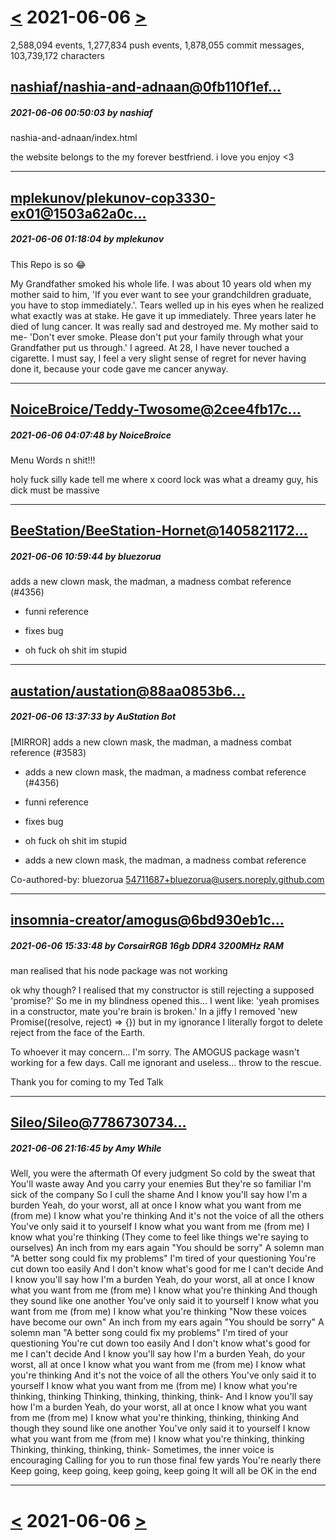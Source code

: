 # [<](2021-06-05.md) 2021-06-06 [>](2021-06-07.md)

2,588,094 events, 1,277,834 push events, 1,878,055 commit messages, 103,739,172 characters


## [nashiaf/nashia-and-adnaan@0fb110f1ef...](https://github.com/nashiaf/nashia-and-adnaan/commit/0fb110f1ef836c04db219c70060e5b236fa6c416)
##### 2021-06-06 00:50:03 by nashiaf

nashia-and-adnaan/index.html

the website belongs to the my forever bestfriend. i love you enjoy <3

---
## [mplekunov/plekunov-cop3330-ex01@1503a62a0c...](https://github.com/mplekunov/plekunov-cop3330-ex01/commit/1503a62a0c79538d5de632c05c12b9292ec7e547)
##### 2021-06-06 01:18:04 by mplekunov

This Repo is so :joy:

My Grandfather smoked his whole life. I was about 10 years old when my mother said to him, 'If you ever want to see your grandchildren graduate, you have to stop immediately.'. Tears welled up in his eyes when he realized what exactly was at stake. He gave it up immediately. Three years later he died of lung cancer. It was really sad and destroyed me. My mother said to me- 'Don't ever smoke. Please don't put your family through what your Grandfather put us through.' I agreed. At 28, I have never touched a cigarette. I must say, I feel a very slight sense of regret for never having done it, because your code gave me cancer anyway.

---
## [NoiceBroice/Teddy-Twosome@2cee4fb17c...](https://github.com/NoiceBroice/Teddy-Twosome/commit/2cee4fb17c1f719b3b405a5544e3466b87567d59)
##### 2021-06-06 04:07:48 by NoiceBroice

Menu Words n shit!!!

holy fuck silly kade tell me where x coord lock was what a dreamy guy, his dick must be massive

---
## [BeeStation/BeeStation-Hornet@1405821172...](https://github.com/BeeStation/BeeStation-Hornet/commit/1405821172a86f948711881af641b9d384719ab2)
##### 2021-06-06 10:59:44 by bluezorua

adds a new clown mask, the madman, a madness combat reference (#4356)

* funni reference

* fixes bug

* oh fuck oh shit im stupid

---
## [austation/austation@88aa0853b6...](https://github.com/austation/austation/commit/88aa0853b61c1b41b4757279020813096d604661)
##### 2021-06-06 13:37:33 by AuStation Bot

[MIRROR] adds a new clown mask, the madman, a madness combat reference (#3583)

* adds a new clown mask, the madman, a madness combat reference (#4356)

* funni reference

* fixes bug

* oh fuck oh shit im stupid

* adds a new clown mask, the madman, a madness combat reference

Co-authored-by: bluezorua <54711687+bluezorua@users.noreply.github.com>

---
## [insomnia-creator/amogus@6bd930eb1c...](https://github.com/insomnia-creator/amogus/commit/6bd930eb1cc2d99e99a19e3b600f8948b475f326)
##### 2021-06-06 15:33:48 by CorsairRGB 16gb DDR4 3200MHz RAM

man realised that his node package was not working

ok why though? I realised that my constructor is still rejecting a supposed 'promise?' So me in my blindness opened this... I went like: 'yeah promises in a constructor, mate you're brain is broken.' In a jiffy I removed 'new Promise((resolve, reject) => {}) but in my ignorance I literally forgot to delete reject from the face of the Earth.

To whoever it may concern...
I'm sorry. The AMOGUS package wasn't working for a few days. Call me ignorant and useless... throw to the rescue.

Thank you for coming to my Ted Talk

---
## [Sileo/Sileo@7786730734...](https://github.com/Sileo/Sileo/commit/7786730734d2e302808686a792f9e00581a7740f)
##### 2021-06-06 21:16:45 by Amy While

Well, you were the aftermath Of every judgment So cold by the sweat that You'll waste away And you carry your enemies But they're so familiar I'm sick of the company So I cull the shame And I know you'll say how I'm a burden Yeah, do your worst, all at once I know what you want from me (from me) I know what you're thinking And it's not the voice of all the others You've only said it to yourself I know what you want from me (from me) I know what you're thinking (They come to feel like things we're saying to ourselves) An inch from my ears again "You should be sorry" A solemn man "A better song could fix my problems" I'm tired of your questioning You're cut down too easily And I don't know what's good for me I can't decide And I know you'll say how I'm a burden Yeah, do your worst, all at once I know what you want from me (from me) I know what you're thinking And though they sound like one another You've only said it to yourself I know what you want from me (from me) I know what you're thinking "Now these voices have become our own" An inch from my ears again "You should be sorry" A solemn man "A better song could fix my problems" I'm tired of your questioning You're cut down too easily And I don't know what's good for me I can't decide And I know you'll say how I'm a burden Yeah, do your worst, all at once I know what you want from me (from me) I know what you're thinking And it's not the voice of all the others You've only said it to yourself I know what you want from me (from me) I know what you're thinking, thinking Thinking, thinking, thinking, think- And I know you'll say how I'm a burden Yeah, do your worst, all at once I know what you want from me (from me) I know what you're thinking, thinking, thinking And though they sound like one another You've only said it to yourself I know what you want from me (from me) I know what you're thinking, thinking Thinking, thinking, thinking, think- Sometimes, the inner voice is encouraging Calling for you to run those final few yards You're nearly there Keep going, keep going, keep going, keep going It will all be OK in the end

---

# [<](2021-06-05.md) 2021-06-06 [>](2021-06-07.md)

